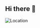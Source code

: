 ## Hi there 👋
![Location](https://img.shields.io/badge/-Jakarta%2C%20Indonesia-blue?style=flat&logo=google-maps)

